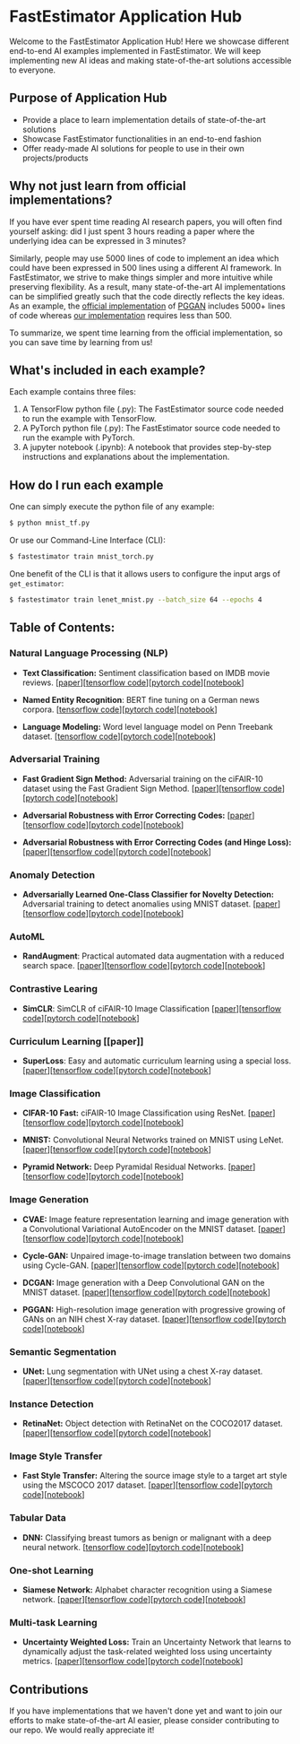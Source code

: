 # FastEstimator Application Hub

Welcome to the FastEstimator Application Hub! Here we showcase different end-to-end AI examples implemented in FastEstimator. We will keep implementing new AI ideas and making state-of-the-art solutions accessible to everyone.

## Purpose of Application Hub

* Provide a place to learn implementation details of state-of-the-art solutions
* Showcase FastEstimator functionalities in an end-to-end fashion
* Offer ready-made AI solutions for people to use in their own projects/products

## Why not just learn from official implementations?

If you have ever spent time reading AI research papers, you will often find yourself asking: did I just spent 3 hours reading a paper where the underlying idea can be expressed in 3 minutes?

Similarly, people may use 5000 lines of code to implement an idea which could have been expressed in 500 lines using a different AI framework. In FastEstimator, we strive to make things simpler and more intuitive while preserving flexibility. As a result, many state-of-the-art AI implementations can be simplified greatly such that the code directly reflects the key ideas. As an example, the [official implementation](https://github.com/tkarras/progressive_growing_of_gans) of [PGGAN](https://arxiv.org/abs/1710.10196) includes 5000+ lines of code whereas [our implementation](https://github.com/fastestimator/fastestimator/blob/master/apphub/image_generation/pggan/pggan_tf.py) requires less than 500.

To summarize, we spent time learning from the official implementation, so you can save time by learning from us!

## What's included in each example?

Each example contains three files:

1. A TensorFlow python file (.py): The FastEstimator source code needed to run the example with TensorFlow.
2. A PyTorch python file (.py): The FastEstimator source code needed to run the example with PyTorch.
3. A jupyter notebook (.ipynb): A notebook that provides step-by-step instructions and explanations about the implementation.

## How do I run each example

One can simply execute the python file of any example:
``` bash
$ python mnist_tf.py
```

Or use our Command-Line Interface (CLI):

``` bash
$ fastestimator train mnist_torch.py
```

One benefit of the CLI is that it allows users to configure the input args of `get_estimator`:

``` bash
$ fastestimator train lenet_mnist.py --batch_size 64 --epochs 4
```

## Table of Contents:
### Natural Language Processing (NLP)
* **Text Classification:** Sentiment classification based on IMDB movie reviews. [[paper](https://www.bioinf.jku.at/publications/older/2604.pdf)][[tensorflow code](https://github.com/fastestimator/fastestimator/blob/master/apphub/NLP/imdb/imdb_tf.py)][[pytorch code](https://github.com/fastestimator/fastestimator/blob/master/apphub/NLP/imdb/imdb_torch.py)][[notebook](https://github.com/fastestimator/fastestimator/blob/master/apphub/NLP/imdb/imdb.ipynb)]

* **Named Entity Recognition**: BERT fine tuning on a German news corpora. [[tensorflow code](https://github.com/fastestimator/fastestimator/blob/master/apphub/NLP/named_entity_recognition/bert_tf.py)][[pytorch code](https://github.com/fastestimator/fastestimator/blob/master/apphub/NLP/named_entity_recognition/bert_torch.py)][[notebook](https://github.com/fastestimator/fastestimator/blob/master/apphub/NLP/named_entity_recognition/bert.ipynb)]

* **Language Modeling:** Word level language model on Penn Treebank dataset. [[tensorflow code](https://github.com/fastestimator/fastestimator/blob/master/apphub/NLP/language_modeling/ptb_tf.py)][[pytorch code](https://github.com/fastestimator/fastestimator/blob/master/apphub/NLP/language_modeling/ptb_torch.py)][[notebook](https://github.com/fastestimator/fastestimator/blob/master/apphub/NLP/language_modeling/ptb.ipynb)]

### Adversarial Training
* **Fast Gradient Sign Method:** Adversarial training on the ciFAIR-10 dataset using the Fast Gradient Sign Method. [[paper](https://arxiv.org/abs/1412.6572)][[tensorflow code](https://github.com/fastestimator/fastestimator/blob/master/apphub/adversarial_training/fgsm/fgsm_tf.py)][[pytorch code](https://github.com/fastestimator/fastestimator/blob/master/apphub/adversarial_training/fgsm/fgsm_torch.py)][[notebook](https://github.com/fastestimator/fastestimator/blob/master/apphub/adversarial_training/fgsm/fgsm.ipynb)]

* **Adversarial Robustness with Error Correcting Codes:** [[paper](https://papers.nips.cc/paper/9070-error-correcting-output-codes-improve-probability-estimation-and-adversarial-robustness-of-deep-neural-networks.pdf)][[tensorflow code](https://github.com/fastestimator/fastestimator/blob/master/apphub/adversarial_training/ecc/ecc_tf.py)][[pytorch code](https://github.com/fastestimator/fastestimator/blob/master/apphub/adversarial_training/ecc/ecc_torch.py)][[notebook](https://github.com/fastestimator/fastestimator/blob/master/apphub/adversarial_training/ecc/ecc.ipynb)]

* **Adversarial Robustness with Error Correcting Codes (and Hinge Loss):** [[paper](https://papers.nips.cc/paper/9070-error-correcting-output-codes-improve-probability-estimation-and-adversarial-robustness-of-deep-neural-networks.pdf)][[tensorflow code](https://github.com/fastestimator/fastestimator/blob/master/apphub/adversarial_training/ecc_hinge/ecc_hinge_tf.py)][[pytorch code](https://github.com/fastestimator/fastestimator/blob/master/apphub/adversarial_training/ecc_hinge/ecc_hinge_torch.py)][[notebook](https://github.com/fastestimator/fastestimator/blob/master/apphub/adversarial_training/ecc_hinge/ecc_hinge.ipynb)]

### Anomaly Detection
* **Adversarially Learned One-Class Classifier for Novelty Detection:** Adversarial training to detect anomalies using MNIST dataset. [[paper](https://arxiv.org/pdf/1802.09088v2.pdf)][[tensorflow code](https://github.com/fastestimator/fastestimator/blob/master/apphub/anomaly_detection/alocc/alocc_tf.py)][[pytorch code](https://github.com/fastestimator/fastestimator/blob/master/apphub/anomaly_detection/alocc/alocc_torch.py)][[notebook](https://github.com/fastestimator/fastestimator/blob/master/apphub/anomaly_detection/alocc/alocc.ipynb)]

### AutoML
* **RandAugment**: Practical automated data augmentation with a reduced search space. [[paper](https://arxiv.org/abs/1909.13719)][[tensorflow code](https://github.com/fastestimator/fastestimator/blob/master/apphub/automl/rand_augment/rand_augment_tf.py)][[pytorch code](https://github.com/fastestimator/fastestimator/blob/master/apphub/automl/rand_augment/rand_augment_torch.py)][[notebook](https://github.com/fastestimator/fastestimator/blob/master/apphub/automl/rand_augment/rand_augment.ipynb)]


### Contrastive Learing
* **SimCLR**:  SimCLR of ciFAIR-10 Image Classification [[paper](https://arxiv.org/pdf/2002.05709.pdf)][[tensorflow code](https://github.com/fastestimator/fastestimator/blob/master/apphub/contrastive_learning/simclr/simclr_tf.py)][[pytorch code](https://github.com/fastestimator/fastestimator/blob/master/apphub/contrastive_learning/simclr/simclr_torch.py)][[notebook](https://github.com/fastestimator/fastestimator/blob/master/apphub/contrastive_learning/simclr/simclr.ipynb)]

### Curriculum Learning [[paper]]
* **SuperLoss**: Easy and automatic curriculum learning using a special loss. [[paper](https://papers.nips.cc/paper/2020/file/2cfa8f9e50e0f510ede9d12338a5f564-Paper.pdf)][[tensorflow code](https://github.com/fastestimator/fastestimator/blob/master/apphub/curriculum_learning/superloss/superloss_tf.py)][[pytorch code](https://github.com/fastestimator/fastestimator/blob/master/apphub/curriculum_learning/superloss/superloss_torch.py)][[notebook](https://github.com/fastestimator/fastestimator/blob/master/apphub/curriculum_learning/superloss/superloss.ipynb)]

### Image Classification
* **CIFAR-10 Fast:** ciFAIR-10 Image Classification using ResNet. [[paper](https://arxiv.org/abs/1608.06993)][[tensorflow code](https://github.com/fastestimator/fastestimator/blob/master/apphub/image_classification/cifar10_fast/cifar10_fast_tf.py)][[pytorch code](https://github.com/fastestimator/fastestimator/blob/master/apphub/image_classification/cifar10_fast/cifar10_fast_torch.py)][[notebook](https://github.com/fastestimator/fastestimator/blob/master/apphub/image_classification/cifar10_fast/cifar10_fast.ipynb)]

* **MNIST:** Convolutional Neural Networks trained on MNIST using LeNet. [[paper](http://yann.lecun.com/exdb/publis/pdf/lecun-01a.pdf)][[tensorflow code](https://github.com/fastestimator/fastestimator/blob/master/apphub/image_classification/mnist/mnist_tf.py)][[pytorch code](https://github.com/fastestimator/fastestimator/blob/master/apphub/image_classification/mnist/mnist_torch.py)][[notebook](https://github.com/fastestimator/fastestimator/blob/master/apphub/image_classification/mnist/mnist.ipynb)]

* **Pyramid Network:** Deep Pyramidal Residual Networks. [[paper](https://arxiv.org/abs/1610.02915)][[tensorflow code](https://github.com/fastestimator/fastestimator/blob/master/apphub/image_classification/pyramidnet/pyramidnet_tf.py)][[pytorch code](https://github.com/fastestimator/fastestimator/blob/master/apphub/image_classification/pyramidnet/pyramidnet_torch.py)][[notebook](https://github.com/fastestimator/fastestimator/blob/master/apphub/image_classification/pyramidnet/pyramidnet.ipynb)]

### Image Generation
* **CVAE:** Image feature representation learning and image generation with a Convolutional Variational AutoEncoder on the MNIST dataset. [[paper](https://arxiv.org/abs/1312.6114)][[tensorflow code](https://github.com/fastestimator/fastestimator/blob/master/apphub/image_generation/cvae/cvae_tf.py)][[pytorch code](https://github.com/fastestimator/fastestimator/blob/master/apphub/image_generation/cvae/cvae_torch.py)][[notebook](https://github.com/fastestimator/fastestimator/blob/master/apphub/image_generation/cvae/cvae.ipynb)]

* **Cycle-GAN:** Unpaired image-to-image translation between two domains using Cycle-GAN. [[paper](https://arxiv.org/abs/1703.10593)][[tensorflow code](https://github.com/fastestimator/fastestimator/blob/master/apphub/image_generation/cyclegan/cyclegan_tf.py)][[pytorch code](https://github.com/fastestimator/fastestimator/blob/master/apphub/image_generation/cyclegan/cyclegan_torch.py)][[notebook](https://github.com/fastestimator/fastestimator/blob/master/apphub/image_generation/cyclegan/cyclegan.ipynb)]

* **DCGAN:** Image generation with a Deep Convolutional GAN on the MNIST dataset. [[paper](https://arxiv.org/abs/1511.06434)][[tensorflow code](https://github.com/fastestimator/fastestimator/blob/master/apphub/image_generation/dcgan/dcgan_tf.py)][[pytorch code](https://github.com/fastestimator/fastestimator/blob/master/apphub/image_generation/dcgan/dcgan_torch.py)][[notebook](https://github.com/fastestimator/fastestimator/blob/master/apphub/image_generation/dcgan/dcgan.ipynb)]

* **PGGAN:** High-resolution image generation with progressive growing of GANs on an NIH chest X-ray dataset. [[paper](https://arxiv.org/abs/1710.10196)][[tensorflow code](https://github.com/fastestimator/fastestimator/blob/master/apphub/image_generation/pggan/pggan_tf.py)][[pytorch code](https://github.com/fastestimator/fastestimator/blob/master/apphub/image_generation/pggan/pggan_torch.py)][[notebook](https://github.com/fastestimator/fastestimator/blob/master/apphub/image_generation/pggan/pggan.ipynb)]

### Semantic Segmentation
* **UNet:** Lung segmentation with UNet using a chest X-ray dataset. [[paper](https://arxiv.org/abs/1505.04597)][[tensorflow code](https://github.com/fastestimator/fastestimator/blob/master/apphub/semantic_segmentation/unet/unet_tf.py)][[pytorch code](https://github.com/fastestimator/fastestimator/blob/master/apphub/semantic_segmentation/unet/unet_torch.py)][[notebook](https://github.com/fastestimator/fastestimator/blob/master/apphub/semantic_segmentation/unet/unet.ipynb)]

### Instance Detection
* **RetinaNet:** Object detection with RetinaNet on the COCO2017 dataset. [[paper](https://arxiv.org/abs/1708.02002)][[tensorflow code](https://github.com/fastestimator/fastestimator/blob/master/apphub/instance_detection/retinanet/retinanet_tf.py)][[pytorch code](https://github.com/fastestimator/fastestimator/blob/master/apphub/instance_detection/retinanet/retinanet_torch.py)][[notebook](https://github.com/fastestimator/fastestimator/blob/master/apphub/instance_detection/retinanet/retinanet.ipynb)]

### Image Style Transfer
* **Fast Style Transfer:** Altering the source image style to a target art style using the MSCOCO 2017 dataset. [[paper](https://cs.stanford.edu/people/jcjohns/papers/eccv16/JohnsonECCV16.pdf)][[tensorflow code](https://github.com/fastestimator/fastestimator/blob/master/apphub/style_transfer/fst_coco/fst_tf.py)][[pytorch code](https://github.com/fastestimator/fastestimator/blob/master/apphub/style_transfer/fst_coco/fst_torch.py)][[notebook](https://github.com/fastestimator/fastestimator/blob/master/apphub/style_transfer/fst_coco/fst.ipynb)]

### Tabular Data
* **DNN:** Classifying breast tumors as benign or malignant with a deep neural network. [[tensorflow code](https://github.com/fastestimator/fastestimator/blob/master/apphub/tabular/dnn/dnn_tf.py)][[pytorch code](https://github.com/fastestimator/fastestimator/blob/master/apphub/tabular/dnn/dnn_torch.py)][[notebook](https://github.com/fastestimator/fastestimator/blob/master/apphub/tabular/dnn/dnn.ipynb)]

### One-shot Learning
* **Siamese Network:** Alphabet character recognition using a Siamese network. [[paper](https://www.cs.cmu.edu/~rsalakhu/papers/oneshot1.pdf)][[tensorflow code](https://github.com/fastestimator/fastestimator/blob/master/apphub/one_shot_learning/siamese_tf.py)][[pytorch code](https://github.com/fastestimator/fastestimator/blob/master/apphub/one_shot_learning/siamese_torch.py)][[notebook](https://github.com/fastestimator/fastestimator/blob/master/apphub/one_shot_learning/siamese.ipynb)]

### Multi-task Learning
* **Uncertainty Weighted Loss:** Train an Uncertainty Network that learns to dynamically adjust the task-related weighted loss using uncertainty metrics. [[paper](https://arxiv.org/abs/1705.07115)][[tensorflow code](https://github.com/fastestimator/fastestimator/blob/master/apphub/multi_task_learning/uncertainty_weighted_loss/uncertainty_loss_tf.py)][[pytorch code](https://github.com/fastestimator/fastestimator/blob/master/apphub/multi_task_learning/uncertainty_weighted_loss/uncertainty_loss_torch.py)][[notebook](https://github.com/fastestimator/fastestimator/blob/master/apphub/multi_task_learning/uncertainty_weighted_loss/uncertainty_loss.ipynb)]

## Contributions
If you have implementations that we haven't done yet and want to join our efforts to make state-of-the-art AI easier, please consider contributing to our repo. We would really appreciate it!
